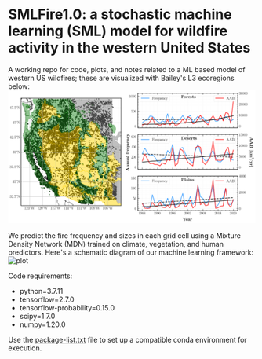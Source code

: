 # SMLFire1.0: a stochastic machine learning (SML) model for wildfire activity in the western United States

A working repo for code, plots, and notes related to a ML based model of western US wildfires; these are visualized with Bailey's L3 ecoregions below:
![plot](./paper_plots/intro_plot.png)

We predict the fire frequency and sizes in each grid cell using a Mixture Density Network (MDN) trained on climate, vegetation, and human predictors. Here's a schematic diagram of our machine learning framework:
![plot](./paper_plots/mdn.png)

Code requirements:
* python=3.7.11
* tensorflow=2.7.0
* tensorflow-probability=0.15.0
* scipy=1.7.0
* numpy=1.20.0

Use the [package-list.txt](https://github.com/jtbuch/smlfire1.0/blob/master/package-list.txt) file to set up a compatible conda environment for execution.
